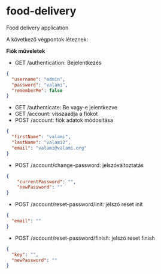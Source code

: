 # food-delivery
Food delivery application


A következő végpontok léteznek:  

**Fiók műveletek**

* GET /authentication: Bejelentkezés
```json
{
  "username": "admin",
  "password": "valami",
  "rememberMe": false
}
```

* GET /authenticate: Be vagy-e jelentkezve
* GET /account: visszaadja a fiókot
* POST /account: fiók adatok módosítása
```json
{
  "firstName": "valami",
  "lastName": "valami2",
  "email": "valami@valami.org"
}
```
* POST /account/change-password: jelszóváltoztatás
```json
{
    "currentPassword": "",
    "newPassword": ""
}
```
* POST /account/reset-password/init: jelszó reset init
```json
{
  "email": ""
}
```
* POST /account/reset-password/finish: jelszó reset finish
```json
{
  "key": "",
  "newPassword": ""
}
```